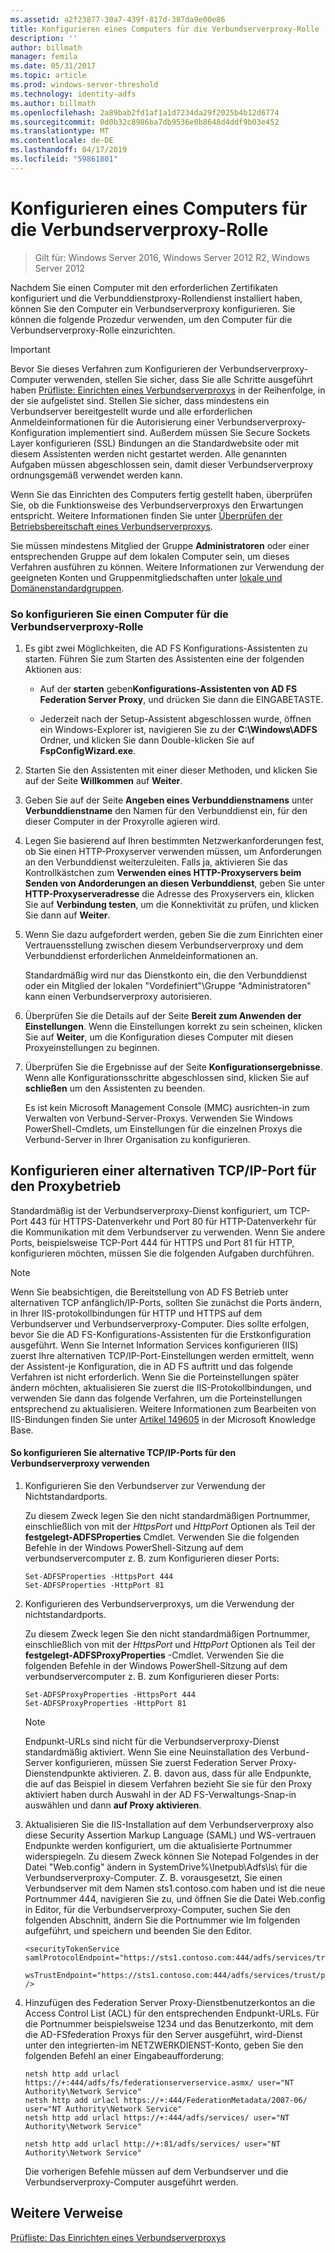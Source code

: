 ```yaml
---
ms.assetid: a2f23877-30a7-439f-817d-387da9e00e86
title: Konfigurieren eines Computers für die Verbundserverproxy-Rolle
description: ''
author: billmath
manager: femila
ms.date: 05/31/2017
ms.topic: article
ms.prod: windows-server-threshold
ms.technology: identity-adfs
ms.author: billmath
ms.openlocfilehash: 2a89bab2fd1af1a1d7234da29f2025b4b12d6774
ms.sourcegitcommit: 0d0b32c8986ba7db9536e0b8648d4ddf9b03e452
ms.translationtype: MT
ms.contentlocale: de-DE
ms.lasthandoff: 04/17/2019
ms.locfileid: "59861801"
---
```

# <a name="configure-a-computer-for-the-federation-server-proxy-role"></a>Konfigurieren eines Computers für die Verbundserverproxy-Rolle

>Gilt für: Windows Server 2016, Windows Server 2012 R2, Windows Server 2012

Nachdem Sie einen Computer mit den erforderlichen Zertifikaten konfiguriert und die Verbunddienstproxy-Rollendienst installiert haben, können Sie den Computer ein Verbundserverproxy konfigurieren. Sie können die folgende Prozedur verwenden, um den Computer für die Verbundserverproxy-Rolle einzurichten.  
  
> [!IMPORTANT]  
> Bevor Sie dieses Verfahren zum Konfigurieren der Verbundserverproxy-Computer verwenden, stellen Sie sicher, dass Sie alle Schritte ausgeführt haben [Prüfliste: Einrichten eines Verbundserverproxys](Checklist--Setting-Up-a-Federation-Server-Proxy.md) in der Reihenfolge, in der sie aufgelistet sind. Stellen Sie sicher, dass mindestens ein Verbundserver bereitgestellt wurde und alle erforderlichen Anmeldeinformationen für die Autorisierung einer Verbundserverproxy-Konfiguration implementiert sind. Außerdem müssen Sie Secure Sockets Layer konfigurieren \(SSL\) Bindungen an die Standardwebsite oder mit diesem Assistenten werden nicht gestartet werden. Alle genannten Aufgaben müssen abgeschlossen sein, damit dieser Verbundserverproxy ordnungsgemäß verwendet werden kann.  
  
Wenn Sie das Einrichten des Computers fertig gestellt haben, überprüfen Sie, ob die Funktionsweise des Verbundserverproxys den Erwartungen entspricht. Weitere Informationen finden Sie unter [Überprüfen der Betriebsbereitschaft eines Verbundserverproxys](Verify-That-a-Federation-Server-Proxy-Is-Operational.md).  
  
Sie müssen mindestens Mitglied der Gruppe **Administratoren** oder einer entsprechenden Gruppe auf dem lokalen Computer sein, um dieses Verfahren ausführen zu können.  Weitere Informationen zur Verwendung der geeigneten Konten und Gruppenmitgliedschaften unter [lokale und Domänenstandardgruppen](https://go.microsoft.com/fwlink/?LinkId=83477).   
  
### <a name="to-configure-a-computer-for-the-federation-server-proxy-role"></a>So konfigurieren Sie einen Computer für die Verbundserverproxy-Rolle  
  
1.  Es gibt zwei Möglichkeiten, die AD FS Konfigurations-Assistenten zu starten. Führen Sie zum Starten des Assistenten eine der folgenden Aktionen aus:  
  
    -   Auf der **starten** geben**Konfigurations-Assistenten von AD FS Federation Server Proxy**, und drücken Sie dann die EINGABETASTE.  
  
    -   Jederzeit nach der Setup-Assistent abgeschlossen wurde, öffnen ein Windows-Explorer ist, navigieren Sie zu der **C:\\Windows\\ADFS** Ordner, und klicken Sie dann Double\-klicken Sie auf **FspConfigWizard.exe**.  
  
2.  Starten Sie den Assistenten mit einer dieser Methoden, und klicken Sie auf der Seite **Willkommen** auf **Weiter**.  
  
3.  Geben Sie auf der Seite **Angeben eines Verbunddienstnamens** unter **Verbunddienstname** den Namen für den Verbunddienst ein, für den dieser Computer in der Proxyrolle agieren wird.  
  
4.  Legen Sie basierend auf Ihren bestimmten Netzwerkanforderungen fest, ob Sie einen HTTP-Proxyserver verwenden müssen, um Anforderungen an den Verbunddienst weiterzuleiten. Falls ja, aktivieren Sie das Kontrollkästchen zum **Verwenden eines HTTP-Proxyservers beim Senden von Andorderungen an diesen Verbunddienst**, geben Sie unter **HTTP-Proxyserveradresse** die Adresse des Proxyservers ein, klicken Sie auf **Verbindung testen**, um die Konnektivität zu prüfen, und klicken Sie dann auf **Weiter**.  
  
5.  Wenn Sie dazu aufgefordert werden, geben Sie die zum Einrichten einer Vertrauensstellung zwischen diesem Verbundserverproxy und dem Verbunddienst erforderlichen Anmeldeinformationen an.  
  
    Standardmäßig wird nur das Dienstkonto ein, die den Verbunddienst oder ein Mitglied der lokalen "Vordefiniert"\\Gruppe "Administratoren" kann einen Verbundserverproxy autorisieren.  
  
6.  Überprüfen Sie die Details auf der Seite **Bereit zum Anwenden der Einstellungen**. Wenn die Einstellungen korrekt zu sein scheinen, klicken Sie auf **Weiter**, um die Konfiguration dieses Computer mit diesen Proxyeinstellungen zu beginnen.  
  
7.  Überprüfen Sie die Ergebnisse auf der Seite **Konfigurationsergebnisse**. Wenn alle Konfigurationsschritte abgeschlossen sind, klicken Sie auf **schließen** um den Assistenten zu beenden.  
  
    Es ist kein Microsoft Management Console \(MMC\) ausrichten\-in zum Verwalten von Verbund-Server-Proxys. Verwenden Sie Windows PowerShell-Cmdlets, um Einstellungen für die einzelnen Proxys die Verbund-Server in Ihrer Organisation zu konfigurieren.  
  
## <a name="configuring-an-alternate-tcpip-port-for-proxy-operations"></a>Konfigurieren einer alternativen TCP\/IP-Port für den Proxybetrieb  
Standardmäßig ist der Verbundserverproxy-Dienst konfiguriert, um TCP-Port 443 für HTTPS-Datenverkehr und Port 80 für HTTP-Datenverkehr für die Kommunikation mit dem Verbundserver zu verwenden. Wenn Sie andere Ports, beispielsweise TCP-Port 444 für HTTPS und Port 81 für HTTP, konfigurieren möchten, müssen Sie die folgenden Aufgaben durchführen.  
  
> [!NOTE]  
> Wenn Sie beabsichtigen, die Bereitstellung von AD FS Betrieb unter alternativen TCP anfänglich\/IP-Ports, sollten Sie zunächst die Ports ändern, in Ihrer IIS-protokollbindungen für HTTP und HTTPS auf dem Verbundserver und Verbundserverproxy-Computer. Dies sollte erfolgen, bevor Sie die AD FS-Konfigurations-Assistenten für die Erstkonfiguration ausgeführt. Wenn Sie Internet Information Services konfigurieren \(IIS\) zuerst Ihre alternativen TCP\/IP-Port-Einstellungen werden ermittelt, wenn der Assistent\-je Konfiguration, die in AD FS auftritt und das folgende Verfahren ist nicht erforderlich. Wenn Sie die Porteinstellungen später ändern möchten, aktualisieren Sie zuerst die IIS-Protokollbindungen, und verwenden Sie dann das folgende Verfahren, um die Porteinstellungen entsprechend zu aktualisieren. Weitere Informationen zum Bearbeiten von IIS-Bindungen finden Sie unter [Artikel 149605](https://go.microsoft.com/fwlink/?LinkId=190275) in der Microsoft Knowledge Base.  
  
#### <a name="to-configure-alternate-tcpip-ports-for-the-federation-server-proxy-to-use"></a>So konfigurieren Sie alternative TCP\/IP-Ports für den Verbundserverproxy verwenden  
  
1.  Konfigurieren Sie den Verbundserver zur Verwendung der Nichtstandardports.  
  
    Zu diesem Zweck legen Sie den nicht standardmäßigen Portnummer, einschließlich von mit der *HttpsPort* und *HttpPort* Optionen als Teil der **festgelegt\-ADFSProperties** Cmdlet. Verwenden Sie die folgenden Befehle in der Windows PowerShell-Sitzung auf dem verbundservercomputer z. B. zum Konfigurieren dieser Ports:  
  
    ```  
    Set-ADFSProperties -HttpsPort 444  
    Set-ADFSProperties -HttpPort 81  
    ```  
  
2.  Konfigurieren des Verbundserverproxys, um die Verwendung der nichtstandardports.  
  
    Zu diesem Zweck legen Sie den nicht standardmäßigen Portnummer, einschließlich von mit der *HttpsPort* und *HttpPort* Optionen als Teil der **festgelegt\-ADFSProxyProperties** -Cmdlet. Verwenden Sie die folgenden Befehle in der Windows PowerShell-Sitzung auf dem verbundservercomputer z. B. zum Konfigurieren dieser Ports:  
  
    ```  
    Set-ADFSProxyProperties -HttpsPort 444  
    Set-ADFSProxyProperties -HttpPort 81  
    ```  
  
    > [!NOTE]  
    > Endpunkt-URLs sind nicht für die Verbundserverproxy-Dienst standardmäßig aktiviert. Wenn Sie eine Neuinstallation des Verbund-Server konfigurieren, müssen Sie zuerst Federation Server Proxy-Dienstendpunkte aktivieren. Z. B. davon aus, dass für alle Endpunkte, die auf das Beispiel in diesem Verfahren bezieht Sie sie für den Proxy aktiviert haben durch Auswahl in der AD FS-Verwaltungs-Snap\-in auswählen und dann **auf Proxy aktivieren**.  
  
3.  Aktualisieren Sie die IIS-Installation auf dem Verbundserverproxy also diese Security Assertion Markup Language \(SAML\) und WS\-vertrauen Endpunkte werden konfiguriert, um die aktualisierte Portnummer widerspiegeln. Zu diesem Zweck können Sie Notepad Folgendes in der Datei "Web.config" ändern in SystemDrive%\\Inetpub\\Adfs\\ls\\ für die Verbundserverproxy-Computer. Z. B. vorausgesetzt, Sie einen Verbundserver mit dem Namen sts1.contoso.com haben und ist die neue Portnummer 444, navigieren Sie zu, und öffnen Sie die Datei Web.config in Editor, für die Verbundserverproxy-Computer, suchen Sie den folgenden Abschnitt, ändern Sie die Portnummer wie Im folgenden aufgeführt, und speichern und beenden Sie den Editor.  
  
    ```  
    <securityTokenService samlProtocolEndpoint="https://sts1.contoso.com:444/adfs/services/trust/samlprotocol/proxycertificatetransport"  
          wsTrustEndpoint="https://sts1.contoso.com:444/adfs/services/trust/proxycertificatetransport" />  
    ```  
  
4.  Hinzufügen des Federation Server Proxy-Dienstbenutzerkontos an die Access Control List \(ACL\) für den entsprechenden Endpunkt-URLs. Für die Portnummer beispielsweise 1234 und das Benutzerkonto, mit dem die AD-FSfederation Proxys für den Server ausgeführt, wird-Dienst unter den integrierten\-im NETZWERKDIENST-Konto, geben Sie den folgenden Befehl an einer Eingabeaufforderung:  
  
    ```  
    netsh http add urlacl https://+:444/adfs/fs/federationserverservice.asmx/ user="NT Authority\Network Service"  
    netsh http add urlacl https://+:444/FederationMetadata/2007-06/ user="NT Authority\Network Service"  
    netsh http add urlacl https://+:444/adfs/services/ user="NT Authority\Network Service"  
  
    netsh http add urlacl http://+:81/adfs/services/ user="NT Authority\Network Service"  
    ```  
  
    Die vorherigen Befehle müssen auf dem Verbundserver und die Verbundserverproxy-Computer ausgeführt werden.  
  
## <a name="additional-references"></a>Weitere Verweise  
[Prüfliste: Das Einrichten eines Verbundserverproxys](Checklist--Setting-Up-a-Federation-Server-Proxy.md)  
  

